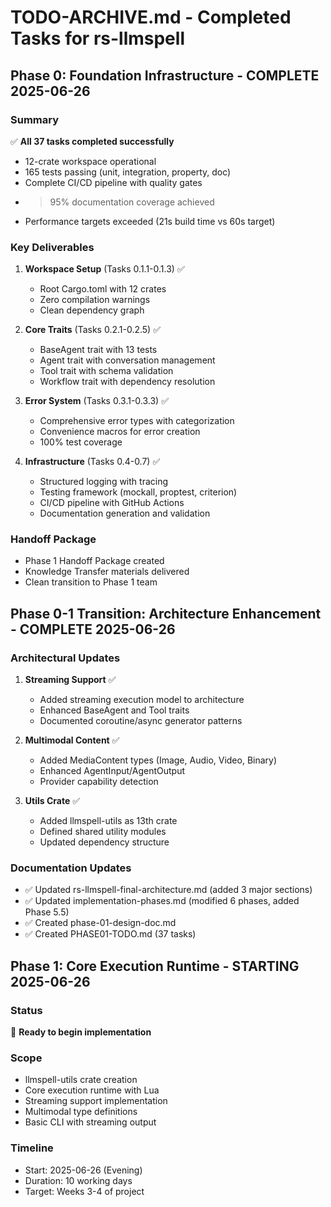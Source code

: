 # TODO-ARCHIVE.md - Completed Tasks for rs-llmspell

## Phase 0: Foundation Infrastructure - COMPLETE 2025-06-26

### Summary
✅ **All 37 tasks completed successfully**
- 12-crate workspace operational
- 165 tests passing (unit, integration, property, doc)
- Complete CI/CD pipeline with quality gates
- >95% documentation coverage achieved
- Performance targets exceeded (21s build time vs 60s target)

### Key Deliverables
1. **Workspace Setup** (Tasks 0.1.1-0.1.3) ✅
   - Root Cargo.toml with 12 crates
   - Zero compilation warnings
   - Clean dependency graph

2. **Core Traits** (Tasks 0.2.1-0.2.5) ✅
   - BaseAgent trait with 13 tests
   - Agent trait with conversation management
   - Tool trait with schema validation
   - Workflow trait with dependency resolution

3. **Error System** (Tasks 0.3.1-0.3.3) ✅
   - Comprehensive error types with categorization
   - Convenience macros for error creation
   - 100% test coverage

4. **Infrastructure** (Tasks 0.4-0.7) ✅
   - Structured logging with tracing
   - Testing framework (mockall, proptest, criterion)
   - CI/CD pipeline with GitHub Actions
   - Documentation generation and validation

### Handoff Package
- Phase 1 Handoff Package created
- Knowledge Transfer materials delivered
- Clean transition to Phase 1 team

## Phase 0-1 Transition: Architecture Enhancement - COMPLETE 2025-06-26

### Architectural Updates
1. **Streaming Support** ✅
   - Added streaming execution model to architecture
   - Enhanced BaseAgent and Tool traits
   - Documented coroutine/async generator patterns

2. **Multimodal Content** ✅
   - Added MediaContent types (Image, Audio, Video, Binary)
   - Enhanced AgentInput/AgentOutput
   - Provider capability detection

3. **Utils Crate** ✅
   - Added llmspell-utils as 13th crate
   - Defined shared utility modules
   - Updated dependency structure

### Documentation Updates
- ✅ Updated rs-llmspell-final-architecture.md (added 3 major sections)
- ✅ Updated implementation-phases.md (modified 6 phases, added Phase 5.5)
- ✅ Created phase-01-design-doc.md
- ✅ Created PHASE01-TODO.md (37 tasks)

## Phase 1: Core Execution Runtime - STARTING 2025-06-26

### Status
🚀 **Ready to begin implementation**

### Scope
- llmspell-utils crate creation
- Core execution runtime with Lua
- Streaming support implementation
- Multimodal type definitions
- Basic CLI with streaming output

### Timeline
- Start: 2025-06-26 (Evening)
- Duration: 10 working days
- Target: Weeks 3-4 of project 

